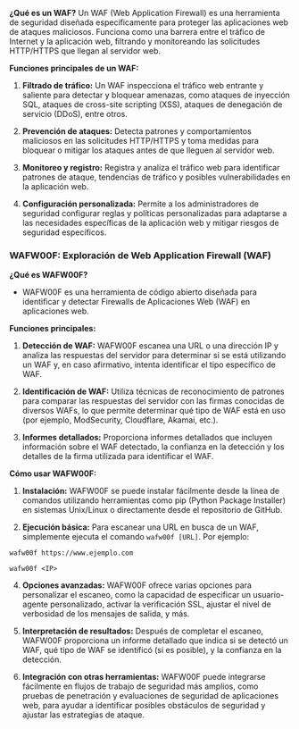 **¿Qué es un WAF?** Un WAF (Web Application Firewall) es una herramienta de seguridad diseñada específicamente para proteger las aplicaciones web de ataques maliciosos. Funciona como una barrera entre el tráfico de Internet y la aplicación web, filtrando y monitoreando las solicitudes HTTP/HTTPS que llegan al servidor web.

**Funciones principales de un WAF:**

1. **Filtrado de tráfico:** Un WAF inspecciona el tráfico web entrante y saliente para detectar y bloquear amenazas, como ataques de inyección SQL, ataques de cross-site scripting (XSS), ataques de denegación de servicio (DDoS), entre otros.

2. **Prevención de ataques:** Detecta patrones y comportamientos maliciosos en las solicitudes HTTP/HTTPS y toma medidas para bloquear o mitigar los ataques antes de que lleguen al servidor web.

3. **Monitoreo y registro:** Registra y analiza el tráfico web para identificar patrones de ataque, tendencias de tráfico y posibles vulnerabilidades en la aplicación web.

4. **Configuración personalizada:** Permite a los administradores de seguridad configurar reglas y políticas personalizadas para adaptarse a las necesidades específicas de la aplicación web y mitigar riesgos de seguridad específicos.

### **WAFW00F: Exploración de Web Application Firewall (WAF)**

**¿Qué es WAFW00F?**

- WAFW00F es una herramienta de código abierto diseñada para identificar y detectar Firewalls de Aplicaciones Web (WAF) en aplicaciones web.

**Funciones principales:**

1. **Detección de WAF:** WAFW00F escanea una URL o una dirección IP y analiza las respuestas del servidor para determinar si se está utilizando un WAF y, en caso afirmativo, intenta identificar el tipo específico de WAF.

2. **Identificación de WAF:** Utiliza técnicas de reconocimiento de patrones para comparar las respuestas del servidor con las firmas conocidas de diversos WAFs, lo que permite determinar qué tipo de WAF está en uso (por ejemplo, ModSecurity, Cloudflare, Akamai, etc.).

3. **Informes detallados:** Proporciona informes detallados que incluyen información sobre el WAF detectado, la confianza en la detección y los detalles de la firma utilizada para identificar el WAF.


**Cómo usar WAFW00F:**

1. **Instalación:** WAFW00F se puede instalar fácilmente desde la línea de comandos utilizando herramientas como pip (Python Package Installer) en sistemas Unix/Linux o directamente desde el repositorio de GitHub.

2. **Ejecución básica:** Para escanear una URL en busca de un WAF, simplemente ejecuta el comando `wafw00f [URL]`. Por ejemplo:
```
wafw00f https://www.ejemplo.com

wafw00f <IP>
```

4. **Opciones avanzadas:** WAFW00F ofrece varias opciones para personalizar el escaneo, como la capacidad de especificar un usuario-agente personalizado, activar la verificación SSL, ajustar el nivel de verbosidad de los mensajes de salida, y más.

5. **Interpretación de resultados:** Después de completar el escaneo, WAFW00F proporciona un informe detallado que indica si se detectó un WAF, qué tipo de WAF se identificó (si es posible), y la confianza en la detección.

6. **Integración con otras herramientas:** WAFW00F puede integrarse fácilmente en flujos de trabajo de seguridad más amplios, como pruebas de penetración y evaluaciones de seguridad de aplicaciones web, para ayudar a identificar posibles obstáculos de seguridad y ajustar las estrategias de ataque.
